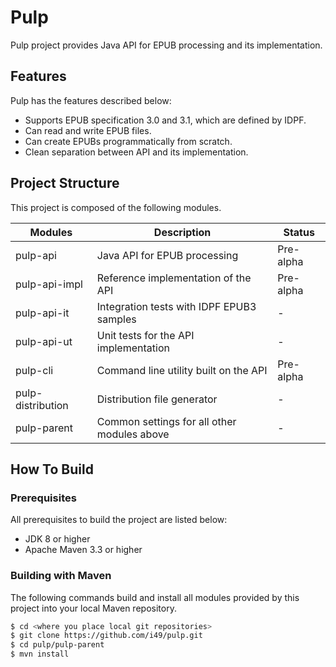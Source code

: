 
# Pulp

Pulp project provides Java API for EPUB processing and its implementation.

## Features

Pulp has the features described below:

- Supports EPUB specification 3.0 and 3.1, which are defined by IDPF.
- Can read and write EPUB files.
- Can create EPUBs programmatically from scratch.
- Clean separation between API and its implementation.

## Project Structure

This project is composed of the following modules.

Modules                     |Description                                 |Status
----------------------------|--------------------------------------------|---------
pulp-api                    |Java API for EPUB processing                |Pre-alpha
pulp-api-impl               |Reference implementation of the API         |Pre-alpha
pulp-api-it                 |Integration tests with IDPF EPUB3 samples   |-
pulp-api-ut                 |Unit tests for the API implementation       |-   
pulp-cli                    |Command line utility built on the API       |Pre-alpha
pulp-distribution           |Distribution file generator                 |-
pulp-parent                 |Common settings for all other modules above |-

## How To Build

### Prerequisites
All prerequisites to build the project are listed below:
- JDK 8 or higher
- Apache Maven 3.3 or higher

### Building with Maven
The following commands build and install all modules provided by this project into your local Maven repository.
```bash
$ cd <where you place local git repositories>
$ git clone https://github.com/i49/pulp.git
$ cd pulp/pulp-parent
$ mvn install
```
